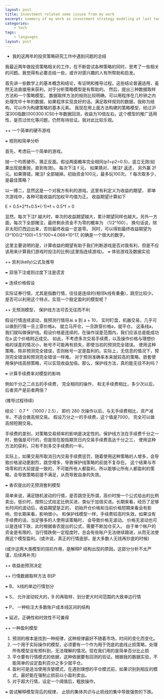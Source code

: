 ```yaml
---
layout: post
title: Investment related some issuse from my work
excerpt: summery of my work as investment strategy modeling at last two years 我的这两年的投资策略研究工作中遇到问题的总结
categories:
    - tech
tags:
    - languages
layout: post
---
```

<ul class="org-ul">
<li>我的这两年的投资策略研究工作中遇到问题的总结
</li>
</ul>

<p>
我最近两年做投资策略相关的工作，在不断尝试各种策略的同时，思考了一些相关的问题。我觉得有必要总结一些，或许对感兴趣的人有所帮助和启发。
</p>

<p>
首先讲一些数学上的基本概念和结论，有证明和推导过程。这些结论普遍适用，虽然无法直接用来获利，对于分析策略模型是有帮助的。
然后，提出三种数据取样方法和一个策略模型。
数据取样方法的规则比较明确，可以用程序在几秒钟之内处理完毕十年的数据，如果程序实现良好的话。满足取样规则的数据，我称为结构，可以作为构建策略的基本元素。
我现在用上面方法构建的策略模型，经过沪深300指数(000300.ICSI)十年数据回测，收益为10倍左右。这个模型的推广适用性，是否过优化等问题，仍然有待验证。我对此比较乐观。
</p>


<p>
++  一个简单的硬币游戏
</p>

<p>
<del>+</del> 规则和简单分析
</p>

<p>
首先，考虑玩一个简单的游戏。
</p>

<p>
抛一个均质硬币，猜正反面。假设两面概率完全相同(p1=p2=0.5)，竖立无效(如果出现就重抛，直到有效)。 每次下注 f 元， 如果猜对，
赌注f 返还， 另外赢 2f 元。如果猜错，赌注f 全部输掉。初始资金100元，最多玩100次。 f 每次取多少， 是最佳策略？
</p>

<p>
以一搏二，显然这是一个对我方有利的游戏。这里有利定义为收益的期望， 即单次游戏中，各种可能收益的加权平均值为正。
收益期望计算如下
</p>

<p>
E = 0.5*2*f+0.5*(-1)*f = 0.5*f &gt; 0
</p>

<p>
显然，每次下注f 越大时，单次的收益期望越大，累计期望同样也越大。另外一方面，每次下全部赌注，最终剩余资金不为零的概率为 （1/2^100），
换句话说，除非太阳打西边出来，否则最终收益一定是零。
同时，可以得到最终收益期望为(3^100/2^100)=1.5^100=4.066*10^17, 的确是一个很大的数字。
</p>

<p>
这里主要说明的是，计算收益的期望有助于我们判断游戏是否对我有利，但是不应该用来计算我们游戏时投注的比例(这里指连续游戏)。
<del>+</del> 体验游戏及数据实验
</p>

<p>
++ 凯利(kelly)公式及推导
</p>

<p>
<del>+</del> 双倍下注或则过度下注是谎言
</p>

<p>
<del>+</del> 连续价格假设
</p>

<p>
实际证券行情，尤其是指数行情，往往是连续的(相邻k线有重叠)，跳空比较少。是否可以利用这个特点，实现一个稳定盈利的模型呢？
</p>

<p>
++ 无预测模型， 保护线方法可否无往而不利
</p>

<p>
假设行情连续波动，我预测行情将从 a 到 a + 10， 实时盯盘，机器交易，几乎可以做到行情一旦上穿价格a， 就立马开仓，一旦跌穿价格a，就平仓。
这条线a， 我们就叫做保护线。假设价格是连续的，在操作误差范围内，我们应该总是能成功在a 这个价格附近成交。
如此，不考虑多次交易手续费，以及操作价格与理想价格的误差的情况小，帐号不可能再有损失，即使当初的预测完全错误。
使用这种策略，除非预测完全错误，否则帐号一定是盈利的。实际上，无信息的情况下，预测完全错误和预测完全错误一样难。
对于预测准确率本来就较高的策略，嵌套使用保护线高频策略，可以实现收益加倍。那么，保护线方法，真的能无往不利吗？
</p>

<p>
<del>+</del> 计算手续费率对模型的影响
</p>

<p>
例如千分之二点五的手续费， 完全相同的操作， 和无手续费相比，多少次以后，后者资产是前者两倍？
</p>

<p>
(推导过程待续)
</p>

<p>
结论： 0.7 * （1000 / 2.5）， 即约 280 次操作以后，与无手续费相比，资产减半。不适合做高频交易。
假设万分之一的手续费，这个值是7000， 完全可以做高频短期交易。
</p>

<p>
手续费的差别，对策略交易频率的影响是决定性的。保护线方法在手续费千分之一时，勉强是可行的，但是现在股指期货日内交易手续费高达千分之三，
使用这种方法的获利，只有不到多交手续费的一半。
</p>

<p>
实际上，如果交易所取消日内交易手续费惩罚，随着使用这种策略的人增多，会导致价格波动更剧烈，跳空增多，导致保护线策略的前提不复存在。
这个结果与市场零和的大前提是一致的，不可能所有人都盈利，所以能够让所有人都盈利的策略，会导致策略前提不满足，从而导致自身的失效。
</p>

<p>
<del>+</del> 香农提出的无预测套利模型
</p>

<p>
简单来说，满足随机波动的行情，是否跳空无所谓，高价时按一个公式给出的比例卖出，低价时，按照公式给定比例买进，类似于加倍买进。长期来看，经历了足够长时间的波动后，收益期望是正的，
初始开仓价格和当前价格短期来看会有影响，但长期来看，影响很小。
和保护线模型一样，手续费较高时失效。如果没有手续费的话，当足够多的人使用该策略时，
会导致价格无波动。 价格无波动也可以是连续下跌，此时根据香农提出的公式，需要不断加仓买入。
由于单个帐户的资金是有限的，当行情跌倒一定程度时，总会有些账户无法继续跟进，从而无法使用这个模型盈利。(或许说，真正的行情底部，是大多数人无钱再抄底的时候)
</p>

<p>
(或许这两大类模型的拮抗作用，是解释P 结构出现的原因。这部分分析不太严谨，后续再补充)
</p>

<p>
++ 收益由预测决定
</p>

<p>
++ 行情数据取样方法 BSP
</p>

<p>
<del>+</del> B， k线的单边行情划分
</p>

<p>
<del>+</del> S， 允许波动较大的，B 的再取样，划分更大时间范围的大致单边行情
</p>

<p>
<del>+</del> P， 一种标注大多数账户成本线区间的结构
</p>

<p>
<del>+</del> 延迟，正确性和时效性不可兼得
</p>

<p>
++ 一种盈利模型
</p>
<ol class="org-ol">
<li>预测的根本是找到一种规律，这种规律最好不随着市场，时间的变化而变化。
</li>
<li>一个用于实际操作的模型，必须要有一个作为用于兜底的底线止损策略，处理所有模型没有预料到，无法理解的情况。现在我们用的是简单百分比止损
</li>
<li>平仓要有行情模式的依据，这种依据要有回测的验证。根据我的数据实验，不能简单的设定盈利百分之多少就平仓。
</li>
<li>盈利可是适当使用贪婪模式，在遇到理想的平仓模式前，如果识别到相反的模式，最好能在强制止损前以小盈利卖出。
</li>
<li>对于超大行情，设定一个阈值后，粗放操作。
</li>
</ol>

<p>
<del>+</del> 尝试解释模型背后的规律， 止损的集体共识与止损线的集中导致强势的下跌。
</p>
